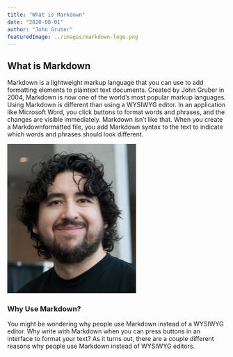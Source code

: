 ```yaml
---
title: "What is Markdown"
date: "2020-08-01"
author: "John Gruber"
featuredImage: ../images/markdown-logo.png
---
```


## What is Markdown
Markdown is a lightweight markup language that you can use to add formatting 
elements to plaintext text documents. Created by John Gruber in 2004, Markdown 
is now one of the world’s most popular markup languages. Using Markdown is 
different than using a WYSIWYG editor. In an application like Microsoft Word, 
you click buttons to format words and phrases, and the changes are visible 
immediately. Markdown isn’t like that. When you create a Markdownformatted 
file, you add Markdown syntax to the text to indicate which words and phrases 
should look different.

![John Gruber](../images/john-gruber.png)

### Why Use Markdown?
You might be wondering why people use Markdown instead of a WYSIWYG editor. 
Why write with Markdown when you can press buttons in an interface to format 
your text? As it turns out, there are a couple different reasons why people 
use Markdown instead of WYSIWYG editors. 